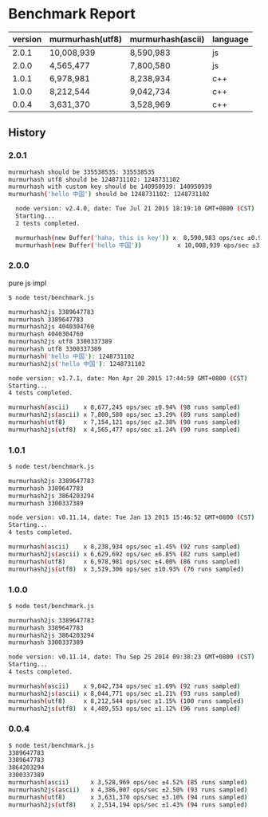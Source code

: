 # Benchmark Report

version | murmurhash(utf8) | murmurhash(ascii) | language
---     | ---              | ---               | ---
2.0.1   | 10,008,939       | 8,590,983         | js
2.0.0   | 4,565,477        | 7,800,580         | js
1.0.1   | 6,978,981        | 8,238,934         | c++
1.0.0   | 8,212,544        | 9,042,734         | c++
0.0.4   | 3,631,370        | 3,528,969         | c++

## History

### 2.0.1

```bash
murmurhash should be 335538535: 335538535
murmurhash utf8 should be 1248731102: 1248731102
murmurhash with custom key should be 140950939: 140950939
murmurhash('hello 中国') should be 1248731102: 1248731102

  node version: v2.4.0, date: Tue Jul 21 2015 18:19:10 GMT+0800 (CST)
  Starting...
  2 tests completed.

  murmurhash(new Buffer('haha, this is key')) x  8,590,983 ops/sec ±0.91% (90 runs sampled)
  murmurhash(new Buffer('hello 中国'))          x 10,008,939 ops/sec ±3.03% (88 runs sampled)
```

### 2.0.0

pure js impl

```bash
$ node test/benchmark.js

murmurhash2js 3389647783
murmurhash 3389647783
murmurhash2js 4040304760
murmurhash 4040304760
murmurhash2js utf8 3300337389
murmurhash utf8 3300337389
murmurhash('hello 中国'): 1248731102
murmurhash2js('hello 中国'): 1248731102

node version: v1.7.1, date: Mon Apr 20 2015 17:44:59 GMT+0800 (CST)
Starting...
4 tests completed.

murmurhash(ascii)    x 8,677,245 ops/sec ±0.94% (98 runs sampled)
murmurhash2js(ascii) x 7,800,580 ops/sec ±3.29% (89 runs sampled)
murmurhash(utf8)     x 7,154,121 ops/sec ±2.38% (90 runs sampled)
murmurhash2js(utf8)  x 4,565,477 ops/sec ±1.24% (90 runs sampled)
```

### 1.0.1

```bash
$ node test/benchmark.js

murmurhash2js 3389647783
murmurhash 3389647783
murmurhash2js 3864203294
murmurhash 3300337389

node version: v0.11.14, date: Tue Jan 13 2015 15:46:52 GMT+0800 (CST)
Starting...
4 tests completed.

murmurhash(ascii)    x 8,238,934 ops/sec ±1.45% (92 runs sampled)
murmurhash2js(ascii) x 6,629,692 ops/sec ±6.85% (82 runs sampled)
murmurhash(utf8)     x 6,978,981 ops/sec ±4.00% (86 runs sampled)
murmurhash2js(utf8)  x 3,519,306 ops/sec ±10.93% (76 runs sampled)
```

### 1.0.0

```bash
$ node test/benchmark.js

murmurhash2js 3389647783
murmurhash 3389647783
murmurhash2js 3864203294
murmurhash 3300337389

node version: v0.11.14, date: Thu Sep 25 2014 09:38:23 GMT+0800 (CST)
Starting...
4 tests completed.

murmurhash(ascii)    x 9,042,734 ops/sec ±1.69% (92 runs sampled)
murmurhash2js(ascii) x 8,044,771 ops/sec ±1.21% (93 runs sampled)
murmurhash(utf8)     x 8,212,544 ops/sec ±1.15% (100 runs sampled)
murmurhash2js(utf8)  x 4,489,553 ops/sec ±1.12% (96 runs sampled)
```

### 0.0.4

```bash
$ node test/benchmark.js
3389647783
3389647783
3864203294
3300337389
murmurhash(ascii)      x 3,528,969 ops/sec ±4.52% (85 runs sampled)
murmurhash2js(ascii)   x 4,386,007 ops/sec ±2.50% (93 runs sampled)
murmurhash(utf8)       x 3,631,370 ops/sec ±3.10% (94 runs sampled)
murmurhash2js(utf8)    x 2,514,194 ops/sec ±1.43% (94 runs sampled)
```
